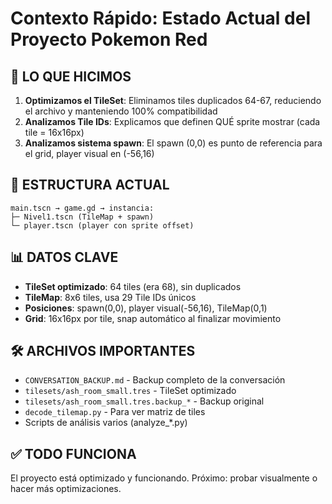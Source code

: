 # Contexto Rápido: Estado Actual del Proyecto Pokemon Red

## 🎯 LO QUE HICIMOS

1. **Optimizamos el TileSet**: Eliminamos tiles duplicados 64-67, reduciendo el archivo y manteniendo 100% compatibilidad
2. **Analizamos Tile IDs**: Explicamos que definen QUÉ sprite mostrar (cada tile = 16x16px)
3. **Analizamos sistema spawn**: El spawn (0,0) es punto de referencia para el grid, player visual en (-56,16)

## 📁 ESTRUCTURA ACTUAL

```
main.tscn → game.gd → instancia:
├─ Nivel1.tscn (TileMap + spawn)  
└─ player.tscn (player con sprite offset)
```

## 📊 DATOS CLAVE

- **TileSet optimizado**: 64 tiles (era 68), sin duplicados
- **TileMap**: 8x6 tiles, usa 29 Tile IDs únicos
- **Posiciones**: spawn(0,0), player visual(-56,16), TileMap(0,1)
- **Grid**: 16x16px por tile, snap automático al finalizar movimiento

## 🛠️ ARCHIVOS IMPORTANTES

- `CONVERSATION_BACKUP.md` - Backup completo de la conversación
- `tilesets/ash_room_small.tres` - TileSet optimizado
- `tilesets/ash_room_small.tres.backup_*` - Backup original
- `decode_tilemap.py` - Para ver matriz de tiles
- Scripts de análisis varios (analyze_*.py)

## ✅ TODO FUNCIONA

El proyecto está optimizado y funcionando. Próximo: probar visualmente o hacer más optimizaciones.